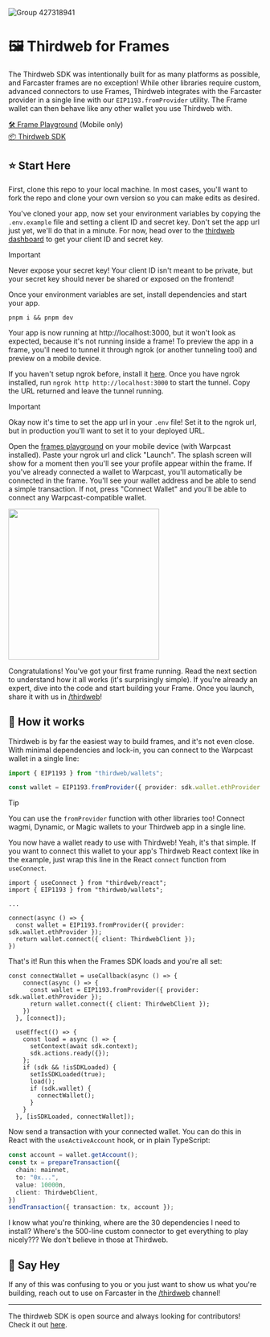 ![Group 427318941](https://github.com/user-attachments/assets/0451b76c-c544-4888-8637-e931d73e8175)

# 🖼️ Thirdweb for Frames

The Thirdweb SDK was intentionally built for as many platforms as possible, and Farcaster frames are no exception! While other libraries require custom, advanced connectors to use Frames, Thirdweb integrates with the Farcaster provider in a single line with our `EIP1193.fromProvider` utility. The Frame wallet can then behave like any other wallet you use Thirdweb with.

[🛠️ Frame Playground](https://warpcast.com/~/developers/frame-playground) (Mobile only)<br/>
[📦 Thirdweb SDK](https://portal.thirdweb.com/connect)<br/>

## ⭐ Start Here

First, clone this repo to your local machine. In most cases, you'll want to fork the repo and clone your own version so you can make edits as desired.

You've cloned your app, now set your environment variables by copying the `.env.example` file and setting a client ID and secret key. Don't set the app url just yet, we'll do that in a minute. For now, head over to the [thirdweb dashboard](https://thirdweb.com/login) to get your client ID and secret key.

> [!IMPORTANT]
> Never expose your secret key! Your client ID isn't meant to be private, but your secret key should never be shared or exposed on the frontend!

Once your environment variables are set, install dependencies and start your app.

```
pnpm i && pnpm dev
```

Your app is now running at http://localhost:3000, but it won't look as expected, because it's not running inside a frame! To preview the app in a frame, you'll need to tunnel it through ngrok (or another tunneling tool) and preview on a mobile device.

If you haven't setup ngrok before, install it [here](https://ngrok.com/our-product/secure-tunnels). Once you have ngrok installed, run `ngrok http http://localhost:3000` to start the tunnel. Copy the URL returned and leave the tunnel running.

> [!IMPORTANT]  
> Okay now it's time to set the app url in your `.env` file! Set it to the ngrok url, but in production you'll want to set it to your deployed URL.

Open the [frames playground](https://warpcast.com/~/developers/frame-playground) on your mobile device (with Warpcast installed). Paste your ngrok url and click "Launch". The splash screen will show for a moment then you'll see your profile appear within the frame. If you've already connected a wallet to Warpcast, you'll automatically be connected in the frame. You'll see your wallet address and be able to send a simple transaction. If not, press "Connect Wallet" and you'll be able to connect any Warpcast-compatible wallet.

<img src="https://github.com/user-attachments/assets/0d667c1d-12a2-4014-988f-d567b4bb7f44" width="300px" alt="" />

Congratulations! You've got your first frame running. Read the next section to understand how it all works (it's surprisingly simple). If you're already an expert, dive into the code and start building your Frame. Once you launch, share it with us in [/thirdweb](https://warpcast.com/~/channel/thirdweb)!

## 🔨 How it works

Thirdweb is by far the easiest way to build frames, and it's not even close. With minimal dependencies and lock-in, you can connect to the Warpcast wallet in a single line:
```ts
import { EIP1193 } from "thirdweb/wallets";

const wallet = EIP1193.fromProvider({ provider: sdk.wallet.ethProvider });
```
> [!TIP]
> You can use the `fromProvider` function with other libraries too! Connect wagmi, Dynamic, or Magic wallets to your Thirdweb app in a single line.

You now have a wallet ready to use with Thirdweb! Yeah, it's that simple. If you want to connect this wallet to your app's Thirdweb React context like in the example, just wrap this line in the React `connect` function from `useConnect`.

```tsx
import { useConnect } from "thirdweb/react";
import { EIP1193 } from "thirdweb/wallets";

...

connect(async () => {
  const wallet = EIP1193.fromProvider({ provider: sdk.wallet.ethProvider });
  return wallet.connect({ client: ThirdwebClient });
})
```

That's it! Run this when the Frames SDK loads and you're all set:
```tsx
const connectWallet = useCallback(async () => {
    connect(async () => {
      const wallet = EIP1193.fromProvider({ provider: sdk.wallet.ethProvider });
      return wallet.connect({ client: ThirdwebClient });
    })
  }, [connect]);

  useEffect(() => {
    const load = async () => {
      setContext(await sdk.context);
      sdk.actions.ready({});
    };
    if (sdk && !isSDKLoaded) {
      setIsSDKLoaded(true);
      load();
      if (sdk.wallet) {
        connectWallet();
      }
    }
  }, [isSDKLoaded, connectWallet]);
```

Now send a transaction with your connected wallet. You can do this in React with the `useActiveAccount` hook, or in plain TypeScript:

```ts
const account = wallet.getAccount();
const tx = prepareTransaction({
  chain: mainnet,
  to: "0x...",
  value: 10000n,
  client: ThirdwebClient,
})
sendTransaction({ transaction: tx, account });
```

I know what you're thinking, where are the 30 dependencies I need to install? Where's the 500-line custom connector to get everything to play nicely??? We don't believe in those at Thirdweb.

## 👋 Say Hey
If any of this was confusing to you or you just want to show us what you're building, reach out to use on Farcaster in the [/thirdweb](https://warpcast.com/~/channel/thirdweb) channel!

---

The thirdweb SDK is open source and always looking for contributors! Check it out [here](https://github.com/thirdweb-dev/js).
